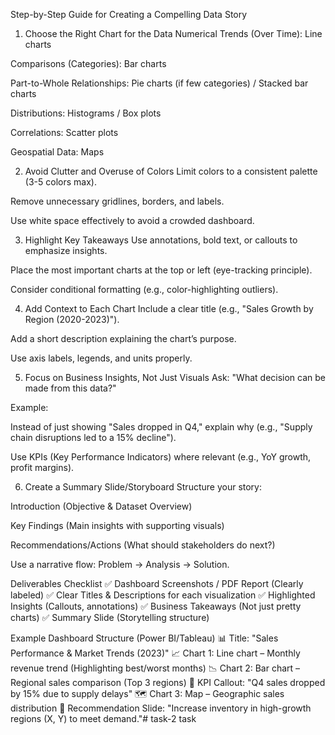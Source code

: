 Step-by-Step Guide for Creating a Compelling Data Story
1. Choose the Right Chart for the Data
Numerical Trends (Over Time): Line charts

Comparisons (Categories): Bar charts

Part-to-Whole Relationships: Pie charts (if few categories) / Stacked bar charts

Distributions: Histograms / Box plots

Correlations: Scatter plots

Geospatial Data: Maps

2. Avoid Clutter and Overuse of Colors
Limit colors to a consistent palette (3-5 colors max).

Remove unnecessary gridlines, borders, and labels.

Use white space effectively to avoid a crowded dashboard.

3. Highlight Key Takeaways
Use annotations, bold text, or callouts to emphasize insights.

Place the most important charts at the top or left (eye-tracking principle).

Consider conditional formatting (e.g., color-highlighting outliers).

4. Add Context to Each Chart
Include a clear title (e.g., "Sales Growth by Region (2020-2023)").

Add a short description explaining the chart’s purpose.

Use axis labels, legends, and units properly.

5. Focus on Business Insights, Not Just Visuals
Ask: "What decision can be made from this data?"

Example:

Instead of just showing "Sales dropped in Q4," explain why (e.g., "Supply chain disruptions led to a 15% decline").

Use KPIs (Key Performance Indicators) where relevant (e.g., YoY growth, profit margins).

6. Create a Summary Slide/Storyboard
Structure your story:

Introduction (Objective & Dataset Overview)

Key Findings (Main insights with supporting visuals)

Recommendations/Actions (What should stakeholders do next?)

Use a narrative flow: Problem → Analysis → Solution.

Deliverables Checklist
✅ Dashboard Screenshots / PDF Report (Clearly labeled)
✅ Clear Titles & Descriptions for each visualization
✅ Highlighted Insights (Callouts, annotations)
✅ Business Takeaways (Not just pretty charts)
✅ Summary Slide (Storytelling structure)

Example Dashboard Structure (Power BI/Tableau)
📊 Title: "Sales Performance & Market Trends (2023)"
📈 Chart 1: Line chart – Monthly revenue trend (Highlighting best/worst months)
📉 Chart 2: Bar chart – Regional sales comparison (Top 3 regions)
🎯 KPI Callout: "Q4 sales dropped by 15% due to supply delays"
🗺 Chart 3: Map – Geographic sales distribution
📌 Recommendation Slide: "Increase inventory in high-growth regions (X, Y) to meet demand."# task-2
task
